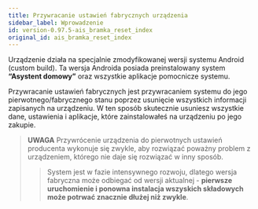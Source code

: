 ```yaml
---
title: Przywracanie ustawień fabrycznych urządzenia
sidebar_label: Wprowadzenie
id: version-0.97.5-ais_bramka_reset_index
original_id: ais_bramka_reset_index
---
```


Urządzenie działa na specjalnie zmodyfikowanej wersji systemu Android (custom build). Ta wersja Androida posiada preinstalowany system **“Asystent domowy”** oraz wszystkie aplikacje pomocnicze systemu.

Przywracanie ustawień fabrycznych jest przywracaniem systemu do jego pierwotnego/fabrycznego stanu poprzez usunięcie wszystkich informacji zapisanych na urządzeniu. W ten sposób skutecznie usuniesz wszystkie dane, ustawienia i aplikacje, które zainstalowałeś na urządzeniu po jego zakupie. 

> **UWAGA** Przywrócenie urządzenia do pierwotnych ustawień producenta wykonuje się zwykle, aby rozwiązać poważny problem z urządzeniem, którego nie daje się rozwiązać w inny sposób. 
>> System jest w fazie intensywnego rozwoju, dlatego wersja fabryczna może odbiegać od wersji aktualnej - **pierwsze uruchomienie i ponowna instalacja wszyskich składowych może potrwać znacznie dłużej niż zwykle**.

